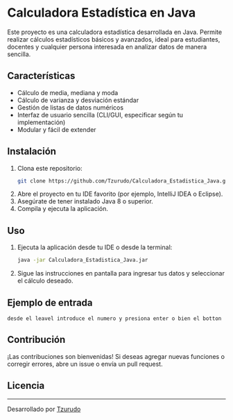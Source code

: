 # Calculadora Estadística en Java

Este proyecto es una calculadora estadística desarrollada en Java. Permite realizar cálculos estadísticos básicos y avanzados, ideal para estudiantes, docentes y cualquier persona interesada en analizar datos de manera sencilla.

## Características

- Cálculo de media, mediana y moda
- Cálculo de varianza y desviación estándar
- Gestión de listas de datos numéricos
- Interfaz de usuario sencilla (CLI/GUI, especificar según tu implementación)
- Modular y fácil de extender

## Instalación

1. Clona este repositorio:
   ```bash
   git clone https://github.com/Tzurudo/Calculadora_Estadistica_Java.git
   ```
2. Abre el proyecto en tu IDE favorito (por ejemplo, IntelliJ IDEA o Eclipse).
3. Asegúrate de tener instalado Java 8 o superior.
4. Compila y ejecuta la aplicación.

## Uso

1. Ejecuta la aplicación desde tu IDE o desde la terminal:
   ```bash
   java -jar Calculadora_Estadistica_Java.jar
   ```
2. Sigue las instrucciones en pantalla para ingresar tus datos y seleccionar el cálculo deseado.

## Ejemplo de entrada

```
desde el leavel introduce el numero y presiona enter o bien el botton

```

## Contribución

¡Las contribuciones son bienvenidas! Si deseas agregar nuevas funciones o corregir errores, abre un issue o envía un pull request.

## Licencia
---

Desarrollado por [Tzurudo](https://github.com/Tzurudo)
